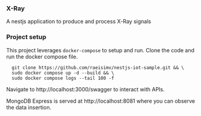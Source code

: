 ### X-Ray
A nestjs application to produce and process X-Ray signals

### Project setup
This project leverages `docker-compose` to setup and run. Clone the code and run the docker compose file.

```shell
  git clone https://github.com/raeisimv/nestjs-iot-sample.git && \
  sudo docker compose up -d --build && \
  sudo docker compose logs --tail 100 -f
```
Navigate to http://localhost:3000/swagger to interact with APIs.

MongoDB Express is served at http://localhost:8081 where you can observe the data insertion.